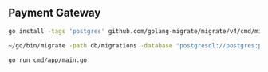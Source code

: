 ## Payment Gateway

```bash
go install -tags 'postgres' github.com/golang-migrate/migrate/v4/cmd/migrate@latest
```
```bash
~/go/bin/migrate -path db/migrations -database "postgresql://postgres:postgres@localhost:5432/gateway?sslmode=disable" up
```

```bash
go run cmd/app/main.go
```
